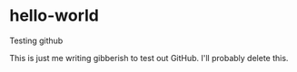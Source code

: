 # hello-world
Testing github

This is just me writing gibberish to test out GitHub. I'll probably delete this.
